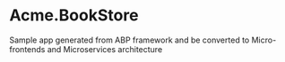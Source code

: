 # Acme.BookStore
Sample app generated from ABP framework and be converted to Micro-frontends and Microservices architecture
